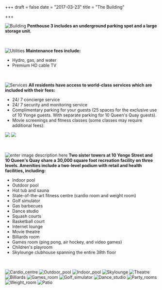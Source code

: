 +++
draft = false
date = "2017-03-23"
title = "The Building"

+++
![Building][1]
**Penthouse 3 includes an underground parking spot and a large storage unit.**

<br><br>
![Utilities][2]
**Maintenance fees include:**

 - Hydro, gas, and water 
 - Premium HD cable TV

<br><br>
![Services][3]
**All residents have access to world-class services which are included with their fees:**

 - 24/ 7 concierge service
 - 24/ 7 security and monitoring service
 - Complimentary parking for your guests (25 spaces for the exclusive use of 10 Yonge guests. With separate parking for 10 Queen's Quay guests).
 - Movie screenings and fitness classes (some classes may require   
   additional fees):

![](http://res.cloudinary.com/dj68jte5c/image/upload/c_scale,w_650/v1489976273/World_Trade_-_Mar_2017-1_mf0dvq.png)
![](http://res.cloudinary.com/dj68jte5c/image/upload/c_scale,w_650/v1489976271/World_Trade_-_Mar_2017-2_nhbnyp.png)

<br><br>
![enter image description here][4]
**Two sister towers at 10 Yonge Street and 10 Queen's Quay share a 30,000 square foot recreation facility on three levels. Amenities include a two-level podium with retail and health facilities, including:**

 - Indoor pool
 - Outdoor pool
 - Hot tub and sauna
 - State-of-the-art fitness centre (cardio room and weight room)
 - Golf simulator
 - Gas barbecues
 - Dance studio
 - Squash courts
 - Basketball court
 - Internet lounge
 - Movie theatre
 - Billiards room
 - Games room (ping pong, air hockey, and video games)
 - Children's playroom
 - Skylounge clubhouse spanning the entire 38th floor

<br><br>
![Cardio_centre][5]
![Outdoor_pool][6]
![Indoor_pool][7]
![Skylounge][8]
![Theatre][9]
![Billiards][10]
![Games_room][11]
![Golf_simulator][12]
![Dance_studio][13]
![Party_rooms][14]
![Weight_room][15]
![Patio][16]

  [1]: http://res.cloudinary.com/dj68jte5c/image/upload/v1490038838/9af11d_0c47_qzkgu2.jpg
  [2]: http://res.cloudinary.com/dj68jte5c/image/upload/v1490038924/Utilities_-_title_e3cezp.jpg
  [3]: http://res.cloudinary.com/dj68jte5c/image/upload/v1490038923/Service_-_title_uptppt.jpg
  [4]: http://res.cloudinary.com/dj68jte5c/image/upload/v1490038925/Amenities_-_title_b2zqu7.jpg
  [5]: http://res.cloudinary.com/dj68jte5c/image/upload/v1490041929/C3585362_18_efpt7d.jpg
  [6]: http://res.cloudinary.com/dj68jte5c/image/upload/v1489970484/C3697639_14_opckgl.jpg
  [7]: http://res.cloudinary.com/dj68jte5c/image/upload/v1489970484/C3697639_11_irze5j.jpg
  [8]: http://res.cloudinary.com/dj68jte5c/image/upload/v1489970481/C3694850_18_iwbbsi.jpg
  [9]: http://res.cloudinary.com/dj68jte5c/image/upload/v1489970482/C3694850_15_u8duli.jpg
  [10]: http://res.cloudinary.com/dj68jte5c/image/upload/v1489970478/C3670148_19_ucwiyu.jpg
  [11]: http://res.cloudinary.com/dj68jte5c/image/upload/v1489970477/C3670148_17_vzqo1t.jpg
  [12]: http://res.cloudinary.com/dj68jte5c/image/upload/v1489970483/C3694850_16_qunuac.jpg
  [13]: http://res.cloudinary.com/dj68jte5c/image/upload/v1489970477/C3544185_15_pnooxa.jpg
  [14]: http://res.cloudinary.com/dj68jte5c/image/upload/v1489970482/C3694850_17_j4sx35.jpg
  [15]: http://res.cloudinary.com/dj68jte5c/image/upload/v1490041963/C3439957_18_f39yq0.jpg
  [16]: http://res.cloudinary.com/dj68jte5c/image/upload/v1490041961/C3542980_19_q6oig0.jpg
